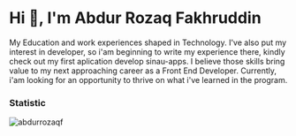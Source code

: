 # Hi 👋, I'm Abdur Rozaq Fakhruddin

My Education and work experiences shaped in Technology. I've also put my interest in developer, so i'am beginning to write my experience there, kindly check out my first aplication develop sinau-apps. I believe those skills bring value to my next approaching career as a Front End Developer. Currently, i'am looking for an opportunity to thrive on what i've learned in the program.

### Statistic
<img align="left" src="https://github-readme-stats.vercel.app/api/top-langs?username=abdurrozaqf&layout=compact&theme=react&hide=php&langs_count=6" alt="abdurrozaqf" />
